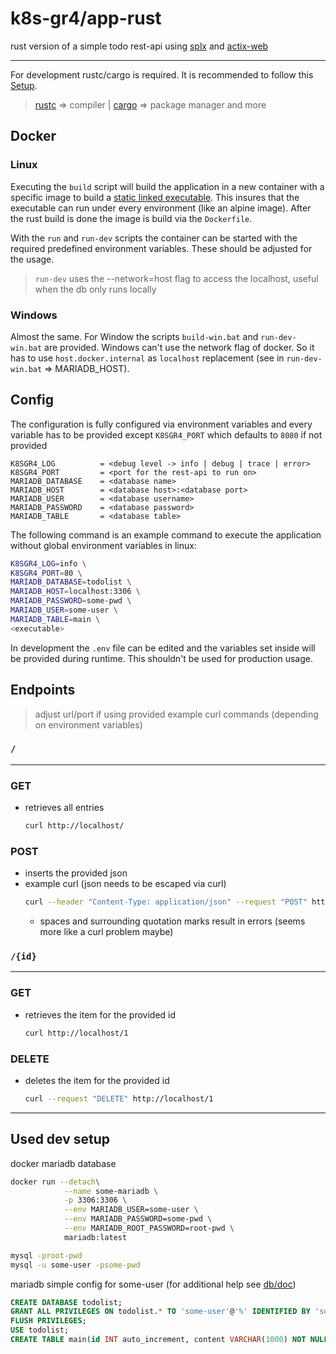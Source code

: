 # k8s-gr4/app-rust

rust version of a simple todo rest-api using [splx](https://github.com/launchbadge/sqlx) and [actix-web](https://github.com/actix/actix-web)

---
For development rustc/cargo is required. It is recommended to follow this [Setup](https://www.rust-lang.org/tools/install).
> [rustc](https://www.rust-lang.org/) => compiler | [cargo](https://doc.rust-lang.org/cargo/guide/why-cargo-exists.html) => package manager and more

## Docker
### Linux
Executing the `build` script will build the application in a new container with a specific image to build a [static linked executable](https://stackoverflow.com/questions/49098753/unable-to-run-a-docker-image-with-a-rust-executable). This insures that the executable can run under every environment (like an alpine image).
After the rust build is done the image is build via the `Dockerfile`.

With the `run` and `run-dev` scripts the container can be started with the required predefined environment variables. These should be adjusted for the usage.
> `run-dev` uses the --network=host flag to access the localhost, useful when the db only runs locally

### Windows
Almost the same. For Window the scripts `build-win.bat` and `run-dev-win.bat` are provided.
Windows can't use the network flag of docker. So it has to use `host.docker.internal` as `localhost` replacement (see in `run-dev-win.bat` => MARIADB_HOST).

## Config
The configuration is fully configured via environment variables and every variable has to be provided except `K8SGR4_PORT` which defaults to `8080` if not provided
```
K8SGR4_LOG          = <debug level -> info | debug | trace | error>
K8SGR4_PORT         = <port for the rest-api to run on>
MARIADB_DATABASE    = <database name>
MARIADB_HOST        = <database host>:<database port>
MARIADB_USER        = <database username>
MARIADB_PASSWORD    = <database password>
MARIADB_TABLE       = <database table>
```
The following command is an example command to execute the application without global environment variables in linux:
```sh
K8SGR4_LOG=info \
K8SGR4_PORT=80 \
MARIADB_DATABASE=todolist \
MARIADB_HOST=localhost:3306 \
MARIADB_PASSWORD=some-pwd \
MARIADB_USER=some-user \
MARIADB_TABLE=main \
<executable>
```
In development the `.env` file can be edited and the variables set inside will be provided during runtime. This shouldn't be used for production usage.

## Endpoints
> adjust url/port if using provided example curl commands (depending on environment variables)
### `/`
----
### GET
- retrieves all entries
    ```sh
    curl http://localhost/
    ```
### POST
- inserts the provided json
- example curl (json needs to be escaped via curl)
    ```sh
    curl --header "Content-Type: application/json" --request "POST" http://localhost/ --data {\"content\":\"test-todo\"}
    ```
    - spaces and surrounding quotation marks result in errors (seems more like a curl problem maybe)

### `/{id}`
----
### GET
- retrieves the item for the provided id
    ```sh
    curl http://localhost/1
    ```
### DELETE
- deletes the item for the provided id
    ```sh
    curl --request "DELETE" http://localhost/1
    ```

---
## Used dev setup
docker mariadb database
```sh
docker run --detach\
            --name some-mariadb \
            -p 3306:3306 \
            --env MARIADB_USER=some-user \
            --env MARIADB_PASSWORD=some-pwd \
            --env MARIADB_ROOT_PASSWORD=root-pwd \
            mariadb:latest
```
```sh
mysql -proot-pwd
mysql -u some-user -psome-pwd
```
mariadb simple config for some-user (for additional help see [db/doc](https://github.com/importPI19fromDHGE/k8s-gr4/tree/main/db/doku))
```sql
CREATE DATABASE todolist;
GRANT ALL PRIVILEGES ON todolist.* TO 'some-user'@'%' IDENTIFIED BY 'some-pwd';
FLUSH PRIVILEGES;
USE todolist;
CREATE TABLE main(id INT auto_increment, content VARCHAR(1000) NOT NULL, PRIMARY KEY(id));
```
